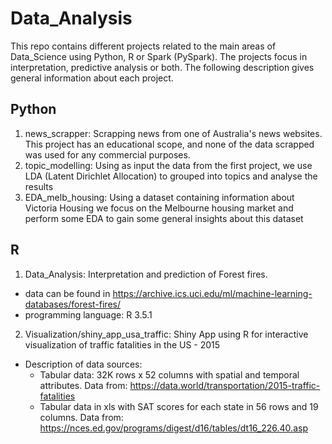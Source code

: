 # Data_Analysis
This repo contains different projects related to the main areas of Data_Science using Python, R or Spark (PySpark). The projects focus in interpretation, predictive analysis or both. The following description gives general information about each project.
## Python
1. news_scrapper: Scrapping news from one of Australia's news websites. This project has an educational scope, and none of the data scrapped was used for any commercial purposes.
2. topic_modelling: Using as input the data from the first project, we use LDA (Latent Dirichlet Allocation) to grouped into topics and analyse the results
3. EDA_melb_housing: Using a dataset containing information about Victoria Housing we focus on the Melbourne housing market and perform some EDA to gain some general insights about this dataset

## R
1. Data_Analysis: Interpretation and prediction of Forest fires.
* data can be found in https://archive.ics.uci.edu/ml/machine-learning-databases/forest-fires/
* programming language: R 3.5.1
2. Visualization/shiny_app_usa_traffic: Shiny App using R for interactive visualization of traffic fatalities in the US - 2015
* Description of data sources:
  - Tabular data: 32K rows x 52 columns with spatial and temporal attributes. Data from: https://data.world/transportation/2015-traffic-fatalities
  - Tabular data in xls with SAT scores for each state in 56 rows and 19 columns. Data from: https://nces.ed.gov/programs/digest/d16/tables/dt16_226.40.asp
